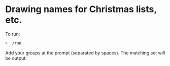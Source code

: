 # Drawing names for Christmas lists, etc.

To run:

```sh
> ./run
```

Add your groups at the prompt (separated by spaces). The matching set will be output.
